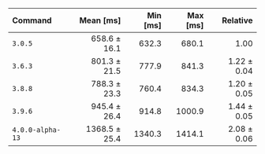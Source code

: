 | Command | Mean [ms] | Min [ms] | Max [ms] | Relative |
|:---|---:|---:|---:|---:|
| `3.0.5` | 658.6 ± 16.1 | 632.3 | 680.1 | 1.00 |
| `3.6.3` | 801.3 ± 21.5 | 777.9 | 841.3 | 1.22 ± 0.04 |
| `3.8.8` | 788.3 ± 23.3 | 760.4 | 834.3 | 1.20 ± 0.05 |
| `3.9.6` | 945.4 ± 26.4 | 914.8 | 1000.9 | 1.44 ± 0.05 |
| `4.0.0-alpha-13` | 1368.5 ± 25.4 | 1340.3 | 1414.1 | 2.08 ± 0.06 |
